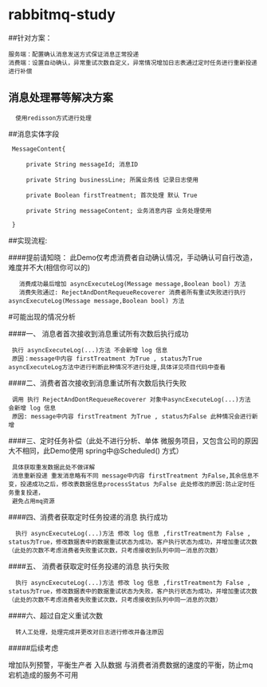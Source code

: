 # rabbitmq-study
 
   ##针对方案：  
 
    服务端：配置确认消息发送方式保证消息正常投递  
    消费端：设置自动确认，异常重试次数自定义，异常情况增加日志表通过定时任务进行重新投递进行补偿  
   
   ## 消息处理幂等解决方案
      使用redisson方式进行处理

   ##消息实体字段


     MessageContent{
   
         private String messageId; 消息ID
     
         private String businessLine; 所属业务线 记录日志使用
     
         private Boolean firstTreatment; 首次处理 默认 True
     
         private String messageContent; 业务消息内容 业务处理使用
         
     }
     
   ##实现流程:

   ####提前请知晓：
   此Demo仅考虑消费者自动确认情况，手动确认可自行改造，难度并不大(相信你可以的)
   
       消费成功最后增加 asyncExecuteLog(Message message,Boolean bool) 方法
       消费失败通过: RejectAndDontRequeueRecoverer 消费者所有重试失败进行执行 asyncExecuteLog(Message message,Boolean bool) 方法
       

   #可能出现的情况分析

   ####一、 消息者首次接收到消息重试所有次数后执行成功
   
     执行 asyncExecuteLog(...)方法 不会新增 log 信息
     原因：message中内容 firstTreatment 为True , status为True  asyncExecuteLog方法中进行判断此种情况不进行处理,具体详见项目代码中查看

   ####二、消费者首次接收到消息重试所有次数后执行失败

     调用 执行 RejectAndDontRequeueRecoverer 对象中asyncExecuteLog(...)方法 会新增 log 信息 
     原因: message中内容 firstTreatment 为True , status为False 此种情况会进行新增
   ####三、定时任务补偿（此处不进行分析、单体 微服务项目，又包含公司的原因大不相同，此Demo使用 spring中@Scheduled() 方式）

     具体获取重发数据此处不做详解
     消息重新投递 重发消息略有不同 message中内容 firstTreatment 为False,其余信息不变，投递成功之后，修改表数据信息processStatus 为False 此处修改的原因:防止定时任务重复投递，
     避免占用mq资源
   ####四、消费者获取定时任务投递的消息 执行成功

      执行 asyncExecuteLog(...)方法 修改 log 信息 ,firstTreatment为 False , status为True，修改数据表中的数据重试状态为成功，客户执行状态为成功，并增加重试次数（此处的次数不考虑消费者失败重试次数，只考虑接收到队列中同一消息的次数）
   ####五、 消费者获取定时任务投递的消息 执行失败

      执行 asyncExecuteLog(...)方法 修改 log 信息 ,firstTreatment为 False , status为True，修改数据表中的数据重试状态为失败，客户执行状态为成功，并增加重试次数（此处的次数不考虑消费者失败重试次数，只考虑接收到队列中同一消息的次数）
   ####六、超过自定义重试次数

      转人工处理，处理完成并更改对日志进行修改并备注原因
  
  
  
   #####后续考虑

   增加队列预警，平衡生产者 入队数据  与消费者消费数据的速度的平衡，防止mq宕机造成的服务不可用
